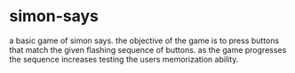 # simon-says

a basic game of simon says. the objective of the game is to press buttons that match the given flashing sequence of buttons. as the game progresses the sequence increases testing the users memorization ability. 
